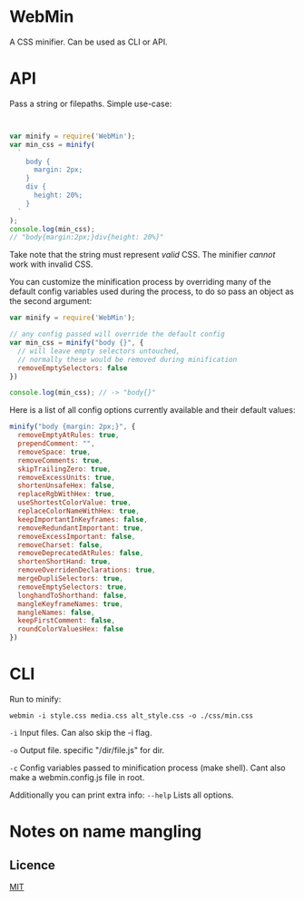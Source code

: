 # WebMin
<!-- A CSS minifier that enables most flags by default, in order to achieve the smallest
files possible, with the option to disable, rather than enable them. Can be used as CLI or API. -->

A CSS minifier. Can be used as CLI or API.

<!-- The files passed to cli or api is assumed to represent all relevant CSS files. If multiple files passed they will be concatenated.
The order of passing is the order of concatenation (the second is appended to the first etc). The output will be a single
CSS file in the output folder specified (or working directory if none specified), unless the option split is set.. the indivdual.. parse?
minifySeparately -->

<!-- For api in addition to filepath, one can also pass a string.
If name of directory passed, order can be random. So read the directory files, and order the files before before calling. -->

<!-- When to use
websiute version
as part of lib for css mod, when have html and js
cli
standalone in lib/api, as api -->
<!-- output can be wrong if css is wrong. use a linter first if need garantee correct output. -->

<!-- # Install
Download repo. -->

# API
Pass a string or filepaths.
Simple use-case:

<!-- version that reads and writes to help make clear for novice? cli must do it atleast, since cmd, file with yarg? shebang? -->
```js


var minify = require('WebMin');
var min_css = minify(
  `
    body {
      margin: 2px;
    }
    div {
      height: 20%;
    }
  `
);
console.log(min_css);
// "body{margin:2px;}div{height: 20%}"
```

Take note that the string must represent _valid_ CSS. The minifier _cannot_ work with invalid CSS.

You can customize the minification process by overriding many of the default config variables used
during the process, to do so pass an object as the second argument:

```js
var minify = require('WebMin');

// any config passed will override the default config
var min_css = minify("body {}", {
  // will leave empty selectors untouched,
  // normally these would be removed during minification
  removeEmptySelectors: false
})

console.log(min_css); // -> "body{}"
```

Here is a list of all config options currently available and their default values:

```js
minify("body {margin: 2px;}", {
  removeEmptyAtRules: true,
  prependComment: "",                  
  removeSpace: true,
  removeComments: true,
  skipTrailingZero: true,
  removeExcessUnits: true,
  shortenUnsafeHex: false,              
  replaceRgbWithHex: true,              
  useShortestColorValue: true,          
  replaceColorNameWithHex: true,
  keepImportantInKeyframes: false,      
  removeRedundantImportant: true,
  removeExcessImportant: false,
  removeCharset: false,
  removeDeprecatedAtRules: false,      
  shortenShortHand: true,              
  removeOverridenDeclarations: true,
  mergeDupliSelectors: true,
  removeEmptySelectors: true,           
  longhandToShorthand: false,          
  mangleKeyframeNames: true,
  mangleNames: false,
  keepFirstComment: false,
  roundColorValuesHex: false
})
```
<!-- // set to true by defualt if use combined minification
// when html or only css minfiier choosen - mangle this flag is set to false -->

# CLI
Run to minify:

```shell
webmin -i style.css media.css alt_style.css -o ./css/min.css
```

<code>-i</code>
  Input files. Can also skip the -i flag.

<code>-o</code>
  Output file. specific "/dir/file.js" for dir.

<code>-c</code>
  Config variables passed to minification process (make shell). Cant also make a webmin.config.js file in root.

Additionally you can print extra info:
<code>--help</code>
  Lists all options.

# Notes on name mangling
<!-- // Mangling names depends on values outside CSS.
// There are two options. Mangle e.g. html and pass the values to be used in the CSS process.
// Or let CSS minifier mangle and return a map of the old and new names by setting the various options mangle
// properties. -->
<!-- ## What is mangling
The minifier can mangle names, meaning change the name to a shorter version. E.g.

```stylesheet
.card -> .a
```

to make the files smaller. Custom properties (variables), keyframes and namespaces can be mangled.

## Notes on selector, variable, namespaces and keyframes name mangling
Name mangling is disabled by default. Mangling is not safe with CSS as input alone, since the names is referenced in both HTML and JS outside of the CSS input.

You can enable name mangling with mangleNames set to true. Together with the minified CSS a map of the old and new names of selector will then be returned.

If you would rather pass the names to the minifier so it can use them when mangling, e.g. if you have already mangled the names yourself in HTML/JS. You can tell it to do so by assigning an object to config.useNames, on this form: -->

<!-- ```js
config.useNames = {
  selector|variable|keyframe|namespaces: {
    oldname: newname,
    oldname: newname
  }
}
``` -->

<!-- If flag set. The minfier can mangle names to a shorter version (.class-> .a). This is disabled by default. The selector names are referenced in both HTML and CSS and it is therefore only safe to enable this feature (set mangleNames to true), if you as the caller, know that it is safe.  

Setting this config option to true will also return a map with the old and new names. This can then be used to apply the new names in CSS and JS. -->

<!-- ## Notes on variable resolution
In addition to mangling, variables names can be resolved to their values instead. If resolveVariables is set to true, it will take precedence over mangling. By default this is disabled because variables can be declared outside of CSS in JS. The JS variable have higher priority than the CSS declared variable. This means that the minifier does not know if its safe to resolve a value. Enable this flag only if you know that this is not the case and that all variables is declared in the CSS input you provide.      -->

## Licence
<a href="https://github.com/RikhartBekkevold/WebMin/blob/main/LICENSE.md">MIT</a>

<!-- # TODO:
Cookbook
HTML test frameworks
Examples -->
